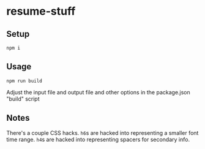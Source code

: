 # resume-stuff

## Setup

`npm i`

## Usage

`npm run build`

Adjust the input file and output file and other options in the package.json "build" script

## Notes
There's a couple CSS hacks. `h6`s are hacked into representing a smaller font time range. `h4`s are hacked into representing spacers for secondary info.
